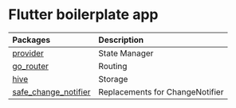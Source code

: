 # Flutter boilerplate app

| Packages                                                               | Description                     |
| :--------------------------------------------------------------------- | :------------------------------ |
| [provider](https://pub.dev/packages/provider/)                         | State Manager                   |
| [go_router](https://pub.dev/packages/go_router/)                       | Routing                         |
| [hive](https://pub.dev/packages/hive/)                                 | Storage                         |
| [safe_change_notifier](https://pub.dev/packages/safe_change_notifier/) | Replacements for ChangeNotifier |
